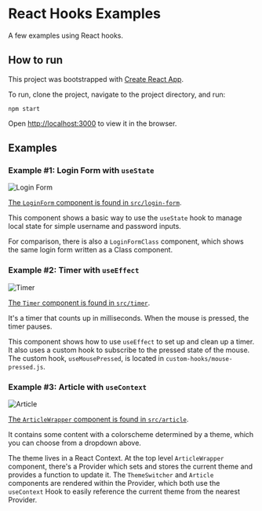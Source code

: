 # React Hooks Examples

A few examples using React hooks.

## How to run

This project was bootstrapped with [Create React App](https://github.com/facebook/create-react-app).

To run, clone the project, navigate to the project directory, and run:

```
npm start
```

Open [http://localhost:3000](http://localhost:3000) to view it in the browser.

## Examples

### Example #1: Login Form with `useState`

![Login Form](https://raw.githubusercontent.com/leahjlou/react-hooks-examples/master/login-form.gif)

[The `LoginForm` component is found in `src/login-form`](https://github.com/leahjlou/react-hooks-examples/blob/master/src/login-form/LoginForm.js).

This component shows a basic way to use the `useState` hook to manage local state for simple username and password inputs.

For comparison, there is also a `LoginFormClass` component, which shows the same login form written as a Class component.

### Example #2: Timer with `useEffect`

![Timer](https://raw.githubusercontent.com/leahjlou/react-hooks-examples/master/timer.gif)

[The `Timer` component is found in `src/timer`](https://github.com/leahjlou/react-hooks-examples/blob/master/src/timer/Timer.js).

It's a timer that counts up in milliseconds. When the mouse is pressed, the timer pauses.

This component shows how to use `useEffect` to set up and clean up a timer. It also uses a custom hook to subscribe to the pressed state of the mouse. The custom hook, `useMousePressed`, is located in `custom-hooks/mouse-pressed.js`.

### Example #3: Article with `useContext`

![Article](https://raw.githubusercontent.com/leahjlou/react-hooks-examples/master/article.gif)

[The `ArticleWrapper` component is found in `src/article`](https://github.com/leahjlou/react-hooks-examples/blob/master/src/article/ArticleWrapper).

It contains some content with a colorscheme determined by a theme, which you can choose from a dropdown above.

The theme lives in a React Context. At the top level `ArticleWrapper` component, there's a Provider which sets and stores the current theme and provides a function to update it. The `ThemeSwitcher` and `Article` components are rendered within the Provider, which both use the `useContext` Hook to easily reference the current theme from the nearest Provider.
